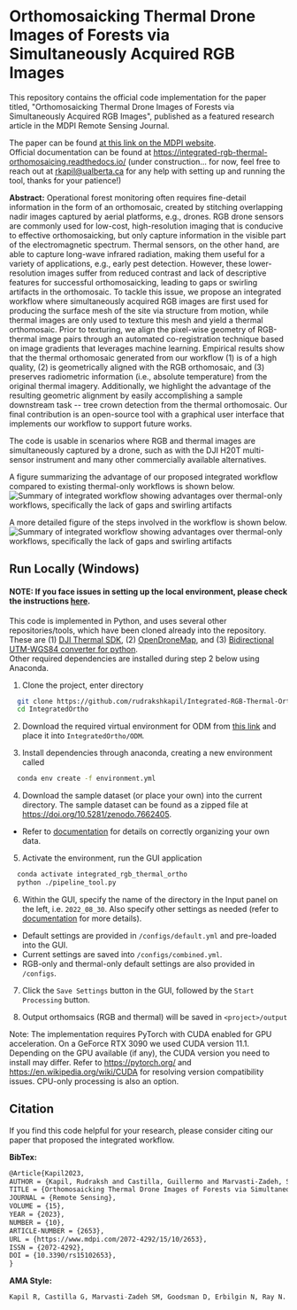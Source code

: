 Orthomosaicking Thermal Drone Images of Forests via Simultaneously Acquired RGB Images
=======================================

This repository contains the official code implementation for the paper titled, "Orthomosaicking Thermal Drone Images of Forests via Simultaneously Acquired RGB Images", published as a featured research article in the MDPI Remote Sensing Journal.

The paper can be found [at this link on the MDPI website](https://www.mdpi.com/2072-4292/15/10/2653).<br>
Official documentation can be found at https://integrated-rgb-thermal-orthomosaicing.readthedocs.io/ (under construction... for now, feel free to reach out at rkapil@ualberta.ca for any help with setting up and running the tool, thanks for your patience!)

**Abstract:** Operational forest monitoring often requires fine-detail information in the form of an orthomosaic, created by stitching overlapping nadir images captured by aerial platforms, e.g., drones. RGB drone sensors are commonly used for low-cost, high-resolution imaging that is conducive to effective orthomosaicking, but only capture information in the visible part of the electromagnetic spectrum. Thermal sensors, on the other hand, are able to capture long-wave infrared radiation, making them useful for a variety of applications, e.g., early pest detection. However, these lower-resolution images suffer from reduced contrast and lack of descriptive features for successful orthomosaicking, leading to gaps or swirling artifacts in the orthomosaic. To tackle this issue, we propose an integrated workflow where simultaneously acquired RGB images are first used for producing the surface mesh of the site via structure from motion, while thermal images are only used to texture this mesh and yield a thermal orthomosaic. Prior to texturing, we align the pixel-wise geometry of RGB-thermal image pairs through an automated co-registration technique based on image gradients that leverages machine learning. Empirical results show that the thermal orthomosaic generated from our workflow (1) is of a high quality, (2) is geometrically aligned with the RGB orthomosaic, and (3) preserves radiometric information (i.e., absolute temperature) from the original thermal imagery. Additionally, we highlight the advantage of the resulting geometric alignment by easily accomplishing a sample downstream task -- tree crown detection from the thermal orthomosaic. Our final contribution is an open-source tool with a graphical user interface that implements our workflow to support future works.

The code is usable in scenarios where RGB and thermal images are simultaneously captured by a drone, such as with the DJI H20T multi-sensor instrument and many other commercially available alternatives. 

A figure summarizing the advantage of our proposed integrated workflow compared to existing thermal-only workflows is shown below.
![Summary of integrated workflow showing advantages over thermal-only workflows, specifically the lack of gaps and swirling artifacts](images/challenge.jpg?raw=true)

A more detailed figure of the steps involved in the workflow is shown below. 
![Summary of integrated workflow showing advantages over thermal-only workflows, specifically the lack of gaps and swirling artifacts](/images/pipeline.jpg?raw=true)



## Run Locally (Windows) 

#### **NOTE:** If you face issues in setting up the local environment, please check the instructions [here](https://github.com/kademathers/Fix_To_Integrated-RGB-Thermal-Orthomosaicing).

This code is implemented in Python, and uses several other repositories/tools, which have been cloned already into the repository. These are (1) [DJI Thermal SDK](https://www.dji.com/ca/downloads/softwares/dji-thermal-sdk), (2) [OpenDroneMap](https://opendronemap.org/), and (3) [Bidirectional UTM-WGS84 converter for python](https://github.com/Turbo87/utm).  
Other required dependencies are installed during step 2 below using Anaconda. 

1. Clone the project, enter directory  

~~~bash  
  git clone https://github.com/rudrakshkapil/Integrated-RGB-Thermal-Orthomosaicing.git IntegratedOrtho
  cd IntegratedOrtho
~~~

2. Download the required virtual environment for ODM from [this link](https://drive.google.com/drive/folders/1s9TMOsA4KC155mleJuzGay14aj-xPTyD?usp=sharing) and place it into `IntegratedOrtho/ODM`.

3. Install dependencies through anaconda, creating a new environment called 
~~~bash  
  conda env create -f environment.yml
~~~

4. Download the sample dataset (or place your own) into the current directory. The sample dataset can be found as a zipped file at https://doi.org/10.5281/zenodo.7662405.
  - Refer to [documentation](https://integrated-rgb-thermal-orthomosaicing.readthedocs.io/) for details on correctly organizing your own data.

5. Activate the environment, run the GUI application
~~~bash
  conda activate integrated_rgb_thermal_ortho
  python ./pipeline_tool.py
~~~

6. Within the GUI, specify the name of the directory in the Input panel on the left, i.e. `2022_08_30`. Also specify other settings as needed (refer to [documentation](https://integrated-rgb-thermal-orthomosaicing.readthedocs.io/) for more details).
  - Default settings are provided in `/configs/default.yml` and pre-loaded into the GUI.
  - Current settings are saved into `/configs/combined.yml`.
  - RGB-only and thermal-only default settings are also provided in `/configs`. 

7. Click the `Save Settings` button in the GUI, followed by the `Start Processing` button. 

8. Output orthomsaics (RGB and thermal) will be saved in `<project>/output`


Note:
The implementation requires PyTorch with CUDA enabled for GPU acceleration. 
On a GeForce RTX 3090 we used CUDA version 11.1.
Depending on the GPU available (if any), the CUDA version you need to install may differ. 
Refer to https://pytorch.org/ and https://en.wikipedia.org/wiki/CUDA for resolving version compatibility issues. 
CPU-only processing is also an option.


## Citation
If you find this code helpful for your research, please consider citing our paper that proposed the integrated workflow.

**BibTex:**
~~~LaTeX
@Article{Kapil2023,
AUTHOR = {Kapil, Rudraksh and Castilla, Guillermo and Marvasti-Zadeh, Seyed Mojtaba and Goodsman, Devin and Erbilgin, Nadir and Ray, Nilanjan},  
TITLE = {Orthomosaicking Thermal Drone Images of Forests via Simultaneously Acquired RGB Images},  
JOURNAL = {Remote Sensing},  
VOLUME = {15},  
YEAR = {2023},  
NUMBER = {10},  
ARTICLE-NUMBER = {2653},  
URL = {https://www.mdpi.com/2072-4292/15/10/2653},  
ISSN = {2072-4292},  
DOI = {10.3390/rs15102653},  
}
~~~

**AMA Style:**
~~~python
Kapil R, Castilla G, Marvasti-Zadeh SM, Goodsman D, Erbilgin N, Ray N. Orthomosaicking Thermal Drone Images of Forests via Simultaneously Acquired RGB Images. Remote Sensing. 2023; 15(10):2653. https://doi.org/10.3390/rs15102653
~~~
